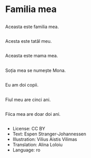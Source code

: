 # Familia mea

##
Aceasta este familia mea.

##
Acesta este tatăl meu.

##
Aceasta este mama mea.

##
Soția mea se numește Mona.

##
Eu am doi copii.

##
Fiul meu are cinci ani.

##
Fiica mea are doar doi ani.

##
* License: CC BY
* Text: Espen Stranger-Johannessen
* Illustration: Vilius Aistis Vilimas
* Translation: Alina Loloiu
* Language: ro
